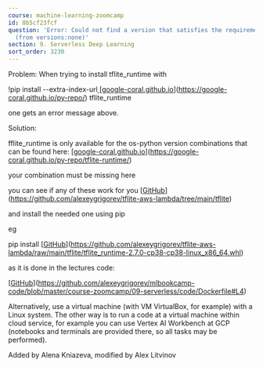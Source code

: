 ```yaml
---
course: machine-learning-zoomcamp
id: 8b5cf23fcf
question: 'Error: Could not find a version that satisfies the requirement tflite_runtime
  (from versions:none)'
section: 9. Serverless Deep Learning
sort_order: 3230
---
```


Problem: When trying to install tflite_runtime with

!pip install --extra-index-url[ ](https://google-coral.github.io/py-repo/)[[google-coral.github.io](https://google-coral.github.io/py-repo/)](https://google-coral.github.io/py-repo/) tflite_runtime

one gets an error message above.

Solution:

fflite_runtime is only available for the os-python version combinations that can be found here: [[google-coral.github.io](https://google-coral.github.io/py-repo/tflite-runtime/)](https://google-coral.github.io/py-repo/tflite-runtime/)

your combination must be missing here

you can see if any of these work for you [[GitHub](https://github.com/alexeygrigorev/tflite-aws-lambda/tree/main/tflite)](https://github.com/alexeygrigorev/tflite-aws-lambda/tree/main/tflite)

and install the needed one using pip

eg

pip install [[GitHub](https://github.com/alexeygrigorev/tflite-aws-lambda/raw/main/tflite/tflite_runtime-2.7.0-cp38-cp38-linux_x86_64.whl)](https://github.com/alexeygrigorev/tflite-aws-lambda/raw/main/tflite/tflite_runtime-2.7.0-cp38-cp38-linux_x86_64.whl)

as it is done in the lectures code:

[[GitHub](https://github.com/alexeygrigorev/mlbookcamp-code/blob/master/course-zoomcamp/09-serverless/code/Dockerfile#L4)](https://github.com/alexeygrigorev/mlbookcamp-code/blob/master/course-zoomcamp/09-serverless/code/Dockerfile#L4)

Alternatively, use a virtual machine (with VM VirtualBox, for example) with a Linux system. The other way is to run a code at a virtual machine within cloud service, for example you can use Vertex AI Workbench at GCP (notebooks and terminals are provided there, so all tasks may be performed).

Added by Alena Kniazeva, modified by Alex Litvinov

